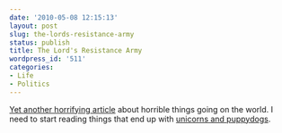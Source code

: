 ```yaml
---
date: '2010-05-08 12:15:13'
layout: post
slug: the-lords-resistance-army
status: publish
title: The Lord's Resistance Army
wordpress_id: '511'
categories:
- Life
- Politics
---
```


[Yet another horrifying article](http://www.thenational.ae/apps/pbcs.dll/article?AID=/20100408/REVIEW/704089990) about horrible things going on the world.  I need to start reading things that end up with [unicorns and puppydogs](http://comics.com/cow&boy/2009-02-03/).
